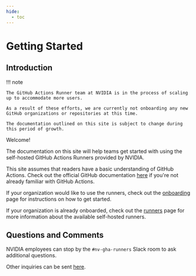 ```yaml
---
hide:
  - toc
---
```


# Getting Started

## Introduction

!!! note

    The GitHub Actions Runner team at NVIDIA is in the process of scaling up to accommodate more users.

    As a result of these efforts, we are currently not onboarding any new GitHub organizations or repositories at this time.

    The documentation outlined on this site is subject to change during this period of growth.

Welcome!

The documentation on this site will help teams get started with using the self-hosted GitHub Actions Runners provided by NVIDIA.

This site assumes that readers have a basic understanding of GitHub Actions. Check out the official GitHub documentation [here](https://docs.github.com/en/actions) if you're not already familiar with GitHub Actions.

If your organization would like to use the runners, check out the [onboarding](./onboarding/index.md) page for instructions on how to get started.

If your organization is already onboarded, check out the [runners](./runners/index.md) page for more information about the available self-hosted runners.

## Questions and Comments

NVIDIA employees can stop by the `#nv-gha-runners` Slack room to ask additional questions.

Other inquiries can be sent [here](mailto:gha-runners-ext@nvidia.com).
